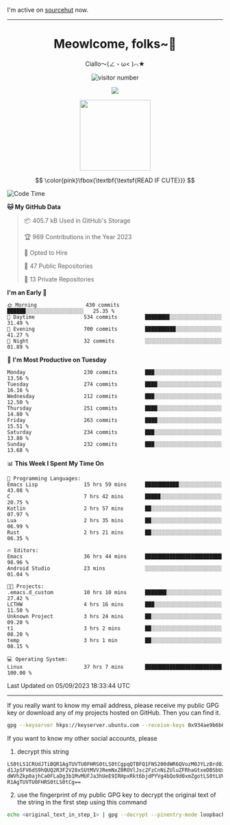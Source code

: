 I'm active on [sourcehut](https://sr.ht/~meow_king/) now. 

---

<div align="center">
  <h1>Meowlcome, folks~👋</h1>
  <p>Ciallo～(∠・ω< )⌒★</p>
</div>

<p align="center">
  <img src="https://count.getloli.com/get/@Ziqi-Yang?theme=rule34" alt="visitor number" />
</p>

<p align="center">
  <img src="https://skillicons.dev/icons?i=rust,c,py,flutter,go,java,js,bash,linux,emacs" />
</p>
<p align="center">
  <img height="165" src="https://github-readme-stats.vercel.app/api?username=Ziqi-Yang&show_icons=true&include_all_commits=true&hide_border=true" />
</p>

$$
\color{pink}\fbox{\textbf{\textsf{READ IF CUTE}}}
$$

<!--START_SECTION:waka-->
![Code Time](http://img.shields.io/badge/Code%20Time-1%2C441%20hrs%2025%20mins-blue)

**🐱 My GitHub Data** 

> 📦 405.7 kB Used in GitHub's Storage 
 > 
> 🏆 969 Contributions in the Year 2023
 > 
> 💼 Opted to Hire
 > 
> 📜 47 Public Repositories 
 > 
> 🔑 13 Private Repositories 
 > 
**I'm an Early 🐤** 

```text
🌞 Morning                430 commits         ██████░░░░░░░░░░░░░░░░░░░   25.35 % 
🌆 Daytime                534 commits         ████████░░░░░░░░░░░░░░░░░   31.49 % 
🌃 Evening                700 commits         ██████████░░░░░░░░░░░░░░░   41.27 % 
🌙 Night                  32 commits          ░░░░░░░░░░░░░░░░░░░░░░░░░   01.89 % 
```
📅 **I'm Most Productive on Tuesday** 

```text
Monday                   230 commits         ███░░░░░░░░░░░░░░░░░░░░░░   13.56 % 
Tuesday                  274 commits         ████░░░░░░░░░░░░░░░░░░░░░   16.16 % 
Wednesday                212 commits         ███░░░░░░░░░░░░░░░░░░░░░░   12.50 % 
Thursday                 251 commits         ████░░░░░░░░░░░░░░░░░░░░░   14.80 % 
Friday                   263 commits         ████░░░░░░░░░░░░░░░░░░░░░   15.51 % 
Saturday                 234 commits         ███░░░░░░░░░░░░░░░░░░░░░░   13.80 % 
Sunday                   232 commits         ███░░░░░░░░░░░░░░░░░░░░░░   13.68 % 
```


📊 **This Week I Spent My Time On** 

```text
💬 Programming Languages: 
Emacs Lisp               15 hrs 59 mins      ███████████░░░░░░░░░░░░░░   43.08 % 
C                        7 hrs 42 mins       █████░░░░░░░░░░░░░░░░░░░░   20.75 % 
Kotlin                   2 hrs 57 mins       ██░░░░░░░░░░░░░░░░░░░░░░░   07.97 % 
Lua                      2 hrs 35 mins       ██░░░░░░░░░░░░░░░░░░░░░░░   06.99 % 
Rust                     2 hrs 21 mins       ██░░░░░░░░░░░░░░░░░░░░░░░   06.35 % 

🔥 Editors: 
Emacs                    36 hrs 44 mins      █████████████████████████   98.96 % 
Android Studio           23 mins             ░░░░░░░░░░░░░░░░░░░░░░░░░   01.04 % 

🐱‍💻 Projects: 
.emacs.d_custom          10 hrs 10 mins      ███████░░░░░░░░░░░░░░░░░░   27.42 % 
LCTHW                    4 hrs 16 mins       ███░░░░░░░░░░░░░░░░░░░░░░   11.50 % 
Unknown Project          3 hrs 24 mins       ██░░░░░░░░░░░░░░░░░░░░░░░   09.20 % 
t1                       3 hrs 2 mins        ██░░░░░░░░░░░░░░░░░░░░░░░   08.20 % 
temp                     3 hrs 1 min         ██░░░░░░░░░░░░░░░░░░░░░░░   08.15 % 

💻 Operating System: 
Linux                    37 hrs 7 mins       █████████████████████████   100.00 % 
```


 Last Updated on 05/09/2023 18:33:44 UTC
<!--END_SECTION:waka-->

-----

If you really want to know my email address, please receive my public GPG key or download any of my projects hosted on GitHub. Then you can find it. 
```bash
gpg --keyserver hkps://keyserver.ubuntu.com --receive-keys 0x934ae9b6b6e9ff34
```
If you want to know my other social accounts, please
1) decrypt this string
```
LS0tLS1CRUdJTiBQR1AgTUVTU0FHRS0tLS0tCgpqQTBFQ1FNS200dWR6QVozM0JYLzBrd0JNU0Ru
d1JpSFV6dS9hQUQ2R3F2V28xSUtMVVJRemNxZ0ROVlJsc2FzCnNiZUluZFRhaGtxeDBSbUxEajVq
dWVhZkp0ajhCa0FLaDg3b1MvMUFJa3hUeE9IRHpxRkt6bjdPYVg4bQo9d0xmZgotLS0tLUVORCBQ
R1AgTUVTU0FHRS0tLS0tCg==
```
2) use the fingerprint of my public GPG key to decrypt the original text of the string in the first step using this command
```bash
echo <original_text_in_step_1> | gpg --decrypt --pinentry-mode loopback --armor
```


